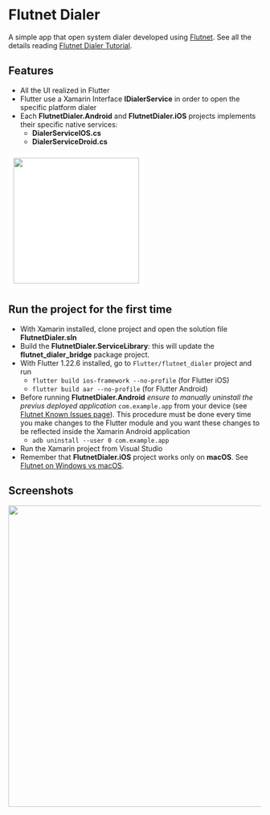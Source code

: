 # Flutnet Dialer

A simple app that open system dialer developed using [Flutnet](https://www.flutnet.com). See all the details reading [Flutnet Dialer Tutorial](https://www.flutnet.com/Documentation/Samples-Tutorials/Flutnet-Dialer).

## Features

- All the UI realized in Flutter
- Flutter use a Xamarin Interface **IDialerService** in order to open the specific platform dialer
- Each **FlutnetDialer.Android** and **FlutnetDialer.iOS** projects implements their specific native services:
    - **DialerServiceIOS.cs**
    - **DialerServiceDroid.cs**

<img src="github_assets/sketch.png" height="250" style="background-color:white; padding:10px;">


## Run the project for the first time

- With Xamarin installed, clone project and open the solution file **FlutnetDialer.sln**
- Build the **FlutnetDialer.ServiceLibrary**: this will update the **flutnet_dialer_bridge** package project.
- With Flutter 1.22.6 installed, go to `Flutter/flutnet_dialer` project and run 
    - `flutter build ios-framework --no-profile` (for Flutter iOS)
    - `flutter build aar --no-profile` (for Flutter Android)
- Before running **FlutnetDialer.Android** _ensure to manually uninstall the previus deployed application_ `com.example.app` from your device (see [Flutnet Known Issues page](https://www.flutnet.com/Download/Release-Notes/Known-Issues)). This procedure must be done every time you make changes to the Flutter module and you want these changes to be reflected inside the Xamarin Android application
    - `adb uninstall --user 0 com.example.app`
- Run the Xamarin project from Visual Studio
- Remember that **FlutnetDialer.iOS** project works only on **macOS**. See [Flutnet on Windows vs macOS](https://www.flutnet.com/Documentation/Getting-Started/Flutnet-on-Windows-vs-macOS).

## Screenshots

<img src="github_assets/app.gif" height="600">
